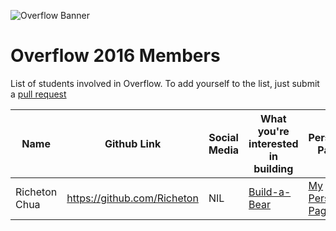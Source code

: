 ![Overflow Banner](http://i.imgur.com/Eg3sEg5.png)
# Overflow 2016 Members

List of students involved in Overflow.
To add yourself to the list, just submit a [pull request](https://github.com/np-overflow/2016/pulls)

| Name | Github Link | Social Media | What you're interested in building | Personal Page |
| ---- | ----------- | ------------ | ---------------------------------- | ------------- |
| Richeton Chua | https://github.com/Richeton | NIL | [Build-a-Bear](http://buildabear.com.sg/) | [My Personal Page](https://github.com/np-overflow/2016)
